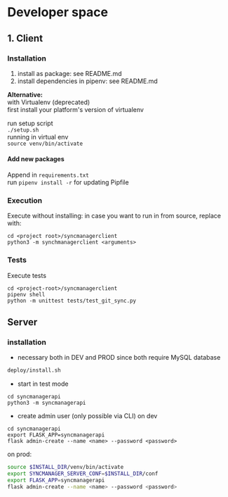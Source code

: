 # Developer space

## 1. Client

### Installation
1. install as package: see README.md
2. install dependencies in pipenv: see README.md

__Alternative:__  
with Virtualenv (deprecated)  
first install your platform's version of virtualenv  

run setup script  
`./setup.sh`  
running in virtual env  
`source venv/bin/activate`  

#### Add new packages
Append in `requirements.txt`  
run `pipenv install -r` for updating Pipfile

### Execution
Execute without installing: in case you want to run in from source, replace with:
```
cd <project root>/syncmanagerclient
python3 -m synchmanagerclient <arguments>
```

### Tests
Execute tests
```
cd <project-root>/syncmanagerclient
pipenv shell
python -m unittest tests/test_git_sync.py
```

## Server

### installation
* necessary both in DEV and PROD since both require MySQL database
```bash
deploy/install.sh
```

* start in test mode
```
cd syncmanagerapi
python3 -m syncmanagerapi 
```
* create admin user (only possible via CLI)
on dev
```
cd syncmanagerapi
export FLASK_APP=syncmanagerapi 
flask admin-create --name <name> --password <password>
```
on prod:
```bash
source $INSTALL_DIR/venv/bin/activate
export SYNCMANAGER_SERVER_CONF=$INSTALL_DIR/conf
export FLASK_APP=syncmanagerapi
flask admin-create --name <name> --password <password>
```